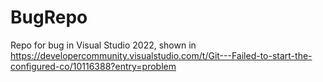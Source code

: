 # BugRepo
Repo for bug in Visual Studio 2022, shown in https://developercommunity.visualstudio.com/t/Git---Failed-to-start-the-configured-co/10116388?entry=problem
